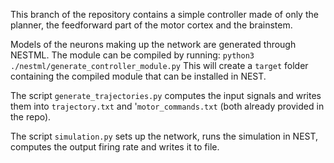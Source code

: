 This branch of the repository contains a simple controller made of only the planner, the feedforward part of the motor cortex and the brainstem.

Models of the neurons making up the network are generated through NESTML. The module can be compiled by running:
`python3 ./nestml/generate_controller_module.py`
This will create a `target` folder containing the compiled module that can be installed in NEST.

The script `generate_trajectories.py` computes the input signals and writes them into `trajectory.txt` and '`motor_commands.txt` (both already provided in the repo).

The script `simulation.py` sets up the network, runs the simulation in NEST, computes the output firing rate and writes it to file.

